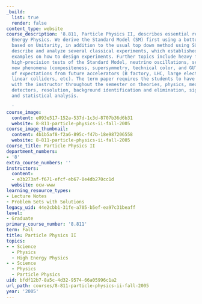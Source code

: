 ```yaml
---
_build:
  list: true
  render: false
content_type: website
course_description: '8.811, Particle Physics II, describes essential research in High
  Energy Physics. We derive the Standard Model (SM) first using a bottom up method
  based on Unitarity, in addition to the usual top down method using SU3xSU2xU1. We
  describe and analyze several classical experiments, which established the SM, as
  examples on how to design experiments. Further topics include heavy flavor physics,
  high-precision tests of the Standard Model, neutrino oscillations, searches for
  new phenomena (compositeness, supersymmetry, technical color, and GUTs), and discussion
  of expectations from future accelerators (B factory, LHC, large electron-positron
  linear colliders, etc). The term paper requires the students to have constant discussions
  with the instructor throughout the semester on theories, physics, measurables, signatures,
  detectors, resolution, background identification and elimination, signal to noise
  and statistical analysis.

  '
course_image:
  content: e093e517-152a-537d-1c3d-8707b36d6b31
  website: 8-811-particle-physics-ii-fall-2005
course_image_thumbnail:
  content: 4b1b5af8-f2a6-895c-f47b-18e987206558
  website: 8-811-particle-physics-ii-fall-2005
course_title: Particle Physics II
department_numbers:
- '8'
extra_course_numbers: ''
instructors:
  content:
  - e3b273af-f671-efcf-eb67-0e4db270cc1d
  website: ocw-www
learning_resource_types:
- Lecture Notes
- Problem Sets with Solutions
legacy_uid: 44e2cbb1-31fe-a705-b5ef-ea97c31beaff
level:
- Graduate
primary_course_number: '8.811'
term: Fall
title: Particle Physics II
topics:
- - Science
  - Physics
  - High Energy Physics
- - Science
  - Physics
  - Particle Physics
uid: bfdf12b7-8a5c-4d32-9574-66a05996c1a2
url_path: courses/8-811-particle-physics-ii-fall-2005
year: '2005'
---
```

